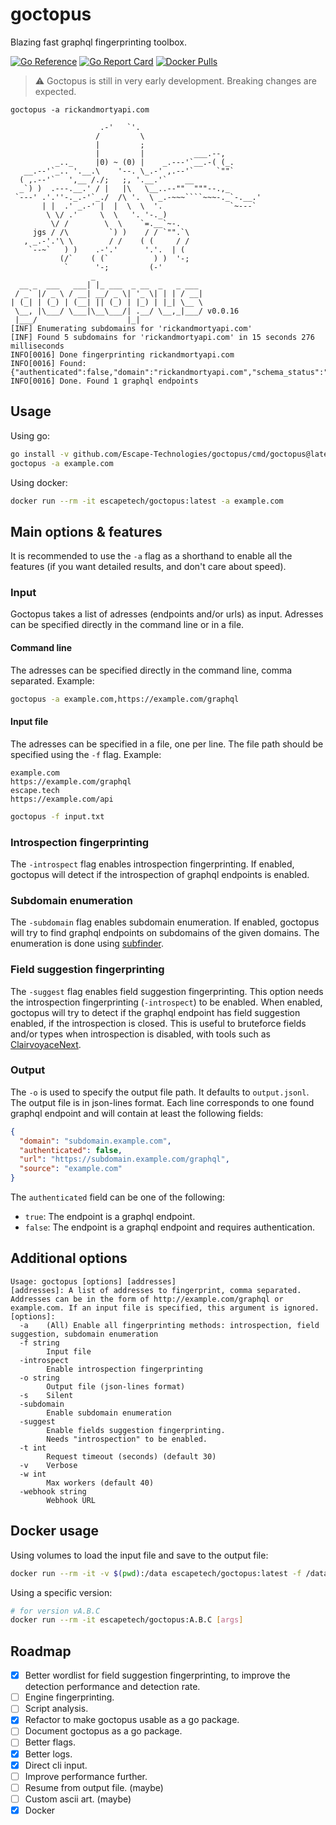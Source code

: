 # goctopus

Blazing fast graphql fingerprinting toolbox.

[![Go Reference](https://pkg.go.dev/badge/github.com/Escape-Technologies/goctopus.svg)](https://pkg.go.dev/github.com/Escape-Technologies/goctopus)
[![Go Report Card](https://goreportcard.com/badge/github.com/Escape-Technologies/goctopus)](https://goreportcard.com/report/github.com/Escape-Technologies/goctopus)
[![Docker Pulls](https://img.shields.io/docker/pulls/escapetech/goctopus)](https://hub.docker.com/r/escapetech/goctopus)

> ⚠️ Goctopus is still in very early development. Breaking changes are expected.

`````TEXT
goctopus -a rickandmortyapi.com

                    .-'   `'.
                   /         \
                   |         ;
                   |         |           ___.--,
          _.._     |0) ~ (0) |    _.---'`__.-( (_.
   __.--'`_.. '.__.\    '--. \_.-' ,.--'`     `""`
  ( ,.--'`   ',__ /./;   ;, '.__.'`    __
  _`) )  .---.__.' / |   |\   \__..--""  """--.,_
 `---' .'.''-._.-'`_./  /\ '.  \ _.-~~~````~~~-._`-.__.'
       | |  .' _.-' |  |  \  \  '.               `~---`
        \ \/ .'     \  \   '. '-._)
         \/ /        \  \    `=.__`~-.
     jgs / /\         `) )    / / `"".`\
   , _.-'.'\ \        / /    ( (     / /
    `--~`   ) )    .-'.'      '.'.  | (
           (/`    ( (`          ) )  '-;
            `      '-;         (-'
                  _
  __ _  ___   ___| |_ ___  _ __  _   _ ___
 / _` |/ _ \ / __| __/ _ \| '_ \| | | / __|
| (_| | (_) | (__| || (_) | |_) | |_| \__ \
 \__, |\___/ \___|\__\___/| .__/ \__,_|___/ v0.0.16
 |___/                    |_|
[INF] Enumerating subdomains for 'rickandmortyapi.com'
[INF] Found 5 subdomains for 'rickandmortyapi.com' in 15 seconds 276 milliseconds
INFO[0016] Done fingerprinting rickandmortyapi.com
INFO[0016] Found: {"authenticated":false,"domain":"rickandmortyapi.com","schema_status":"OPEN","source":"rickandmortyapi.com","url":"https://rickandmortyapi.com/graphql"}
INFO[0016] Done. Found 1 graphql endpoints
`````

## Usage

Using go:

```BASH
go install -v github.com/Escape-Technologies/goctopus/cmd/goctopus@latest
goctopus -a example.com
```

Using docker:

```BASH
docker run --rm -it escapetech/goctopus:latest -a example.com
```

## Main options & features

It is recommended to use the `-a` flag as a shorthand to enable all the features (if you want detailed results, and don't care about speed).

### Input

Goctopus takes a list of adresses (endpoints and/or urls) as input.
Adresses can be specified directly in the command line or in a file.

#### Command line

The adresses can be specified directly in the command line, comma separated.
Example:

```BASH
goctopus -a example.com,https://example.com/graphql
```

#### Input file

The adresses can be specified in a file, one per line.
The file path should be specified using the `-f` flag.
Example:

```TEXT
example.com
https://example.com/graphql
escape.tech
https://example.com/api
```

```BASH
goctopus -f input.txt
```

### Introspection fingerprinting

The `-introspect` flag enables introspection fingerprinting.
If enabled, goctopus will detect if the introspection of graphql endpoints is enabled.

### Subdomain enumeration

The `-subdomain` flag enables subdomain enumeration.
If enabled, goctopus will try to find graphql endpoints on subdomains of the given domains.
The enumeration is done using [subfinder](https://github.com/projectdiscovery/subfinder).

### Field suggestion fingerprinting

The `-suggest` flag enables field suggestion fingerprinting.
This option needs the introspection fingerprinting (`-introspect`) to be enabled.
When enabled, goctopus will try to detect if the graphql endpoint has field suggestion enabled, if the introspection is closed.
This is useful to bruteforce fields and/or types when introspection is disabled, with tools such as [ClairvoyaceNext](https://github.com/Escape-Technologies/ClairvoyanceNext).

### Output

The `-o` is used to specify the output file path. It defaults to `output.jsonl`.
The output file is in json-lines format.
Each line corresponds to one found graphql endpoint and will contain at least the following fields:

```JSON
{
  "domain": "subdomain.example.com",
  "authenticated": false,
  "url": "https://subdomain.example.com/graphql",
  "source": "example.com"
}
```

The `authenticated` field can be one of the following:

- `true`: The endpoint is a graphql endpoint.
- `false`: The endpoint is a graphql endpoint and requires authentication.

## Additional options

```TEXT
Usage: goctopus [options] [addresses]
[addresses]: A list of addresses to fingerprint, comma separated.
Addresses can be in the form of http://example.com/graphql or example.com. If an input file is specified, this argument is ignored.
[options]:
  -a	(All) Enable all fingerprinting methods: introspection, field suggestion, subdomain enumeration
  -f string
    	Input file
  -introspect
    	Enable introspection fingerprinting
  -o string
    	Output file (json-lines format)
  -s	Silent
  -subdomain
    	Enable subdomain enumeration
  -suggest
    	Enable fields suggestion fingerprinting.
    	Needs "introspection" to be enabled.
  -t int
    	Request timeout (seconds) (default 30)
  -v	Verbose
  -w int
    	Max workers (default 40)
  -webhook string
    	Webhook URL
```

## Docker usage

Using volumes to load the input file and save to the output file:

```BASH
docker run --rm -it -v $(pwd):/data escapetech/goctopus:latest -f /data/input.txt -o /data/output.jsonl
```

Using a specific version:

```BASH
# for version vA.B.C
docker run --rm -it escapetech/goctopus:A.B.C [args]
```

## Roadmap

- [x] Better wordlist for field suggestion fingerprinting, to improve the detection performance and detection rate.
- [ ] Engine fingerprinting.
- [ ] Script analysis.
- [x] Refactor to make goctopus usable as a go package.
- [ ] Document goctopus as a go package.
- [ ] Better flags.
- [x] Better logs.
- [x] Direct cli input.
- [ ] Improve performance further.
- [ ] Resume from output file. (maybe)
- [ ] Custom ascii art. (maybe)
- [x] Docker
